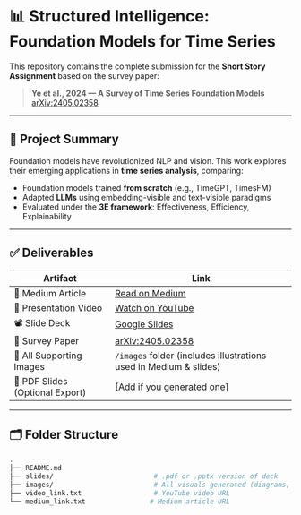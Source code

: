# 📊 Structured Intelligence: Foundation Models for Time Series

This repository contains the complete submission for the **Short Story Assignment** based on the survey paper:

> **Ye et al., 2024 — A Survey of Time Series Foundation Models**  
> [arXiv:2405.02358](https://arxiv.org/pdf/2405.02358)

---

## 🧠 Project Summary

Foundation models have revolutionized NLP and vision. This work explores their emerging applications in **time series analysis**, comparing:

- Foundation models trained **from scratch** (e.g., TimeGPT, TimesFM)
- Adapted **LLMs** using embedding-visible and text-visible paradigms
- Evaluated under the **3E framework**: Effectiveness, Efficiency, Explainability

---

## ✅ Deliverables

| Artifact | Link |
|---------|------|
| 📖 Medium Article | [Read on Medium](https://medium.com/your-article-link-here) |
| 🎥 Presentation Video | [Watch on YouTube](https://youtu.be/GQZ-6vpdrr8) |
| 📽️ Slide Deck | [Google Slides](https://docs.google.com/presentation/d/1Jy48ikVGeKdtZZ85QtMONtVPKokTlLRMTxbHDKN2H4s/edit#slide=id.p) |
| 📄 Survey Paper | [arXiv:2405.02358](https://arxiv.org/pdf/2405.02358) |
| 📂 All Supporting Images | `/images` folder (includes illustrations used in Medium & slides) |
| 🧾 PDF Slides (Optional Export) | [Add if you generated one] |

---

## 🗂️ Folder Structure

```bash
.
├── README.md
├── slides/                         # .pdf or .pptx version of deck
├── images/                         # All visuals generated (diagrams, charts, etc.)
├── video_link.txt                  # YouTube video URL
└── medium_link.txt                # Medium article URL
